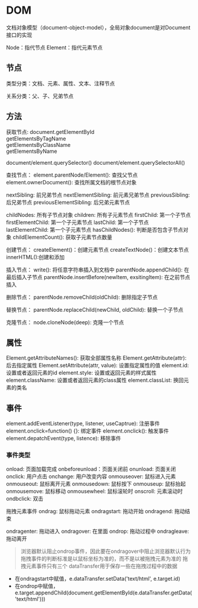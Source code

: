 # DOM

文档对象模型（document-object-model），全局对象document是对Document接口的实现

Node：指代节点
Element：指代元素节点

## 节点

类型分类：文档、元素、属性、文本、注释节点

关系分类：父、子、兄弟节点

## 方法

获取节点: 
document.getElementById  
getElementsByTagName  
getElementsByClassName  
getElementsByName

document/element.querySelector()
document/element.querySelectorAll()

查找节点：
element.parentNode/Element(): 查找父节点
element.ownerDocument(): 查找所属文档的根节点对象

nextSibling: 前兄弟节点
nextElementSibling: 前元素兄弟节点
previousSibling: 后兄弟节点
previousElementSibling: 后兄弟元素节点

childNodes: 所有子节点对象
children: 所有子元素节点
firstChild: 第一个子节点
firstElementChild: 第一个子元素节点
lastChild: 第一个子节点
lastElementChild: 第一个子元素节点
hasChildNodes(): 判断是否包含子节点对象
childElementCount(): 获取子元素节点数量

创建节点：
createElement()：创建元素节点
createTextNode()：创建文本节点
innerHTML():创建和添加

插入节点：
write(): 将任意字符串插入到文档中
parentNode.appendChild(): 在最后插入子节点
parentNode.insertBefore(newItem, exsitingItem): 在之前节点插入

删除节点：
parentNode.removeChild(oldChild): 删除指定子节点

替换节点：
parentNode.replaceChild(newChild, oldChild): 替换一个子节点

克隆节点：
node.cloneNode(deep): 克隆一个节点

## 属性

Element.getAttributeNames(): 获取全部属性名称
Element.getAttribute(attr): 后去指定属性
Element.setAttribute(attr, value): 设置指定属性的值
element.id: 设置或者返回元素的id
element.style: 设置或返回元素的样式属性
element.className: 设置或者返回元素的class属性
element.classList: 换回元素的类名

## 事件

element.addEventListener(type, listener, useCaptrue): 注册事件
element.onclick=function() {}: 绑定事件
element.onclick(): 触发事件
element.depatchEvent(type, listence): 移除事件

### 事件类型
onload: 页面加载完成
onbeforeunload：页面关闭前
onunload: 页面关闭
onclick: 用户点击
onchange: 用户改变内容
onmouseover: 鼠标进入元素
onmouseout: 鼠标离开元素
onmousedown: 鼠标按下
onmouseup: 鼠标抬起
onmousemove: 鼠标移动
onmousewheel: 鼠标滚轮时
onscroll: 元素滚动时
ondbclick: 双击

拖拽元素事件
ondrag: 鼠标拖动元素
ondragstart: 拖动开始
ondragend: 拖动结束

ondragenter: 拖动进入
ondragover: 在里面
ondrop: 拖动过程中
ondragleave: 拖动离开

> 浏览器默认阻止ondrop事件，因此要在ondragover中阻止浏览器默认行为
> 拖拽事件的判断标准是以鼠标坐标为准的，而不是以被拖拽元素为准的
> 拖拽元素事件只有三个
> dataTransfer用于保存一些在拖拽过程中的数据

* 在ondragstart中赋值，e.dataTransfer.setData('text/html', e.target.id)
* 在ondrop中赋值， e.target.appendChild(document.getElementById(e.dataTransfer.getData('text/html')))






